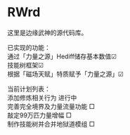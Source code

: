 # RWrd
这里是边缘武神的源代码库。  
  
已实现的功能：  
通过「力量之源」Hediff储存基本数值☑  
技能树框架☑  
根据「磁场天赋」特质赋予「力量之源」☑   
  
当前计划列表：  
添加修炼相关行为 进行中  
完善完全境界及力量流量功能 □  
敲定99万匹力量增幅 □  
制作技能树并合并地狱道模组 □